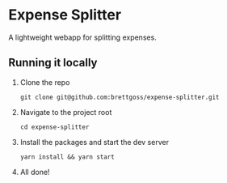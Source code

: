 # Expense Splitter
A lightweight webapp for splitting expenses.

## Running it locally
1. Clone the repo

    `git clone git@github.com:brettgoss/expense-splitter.git`

1. Navigate to the project root

    `cd expense-splitter`

1. Install the packages and start the dev server

    `yarn install && yarn start`

1. All done!